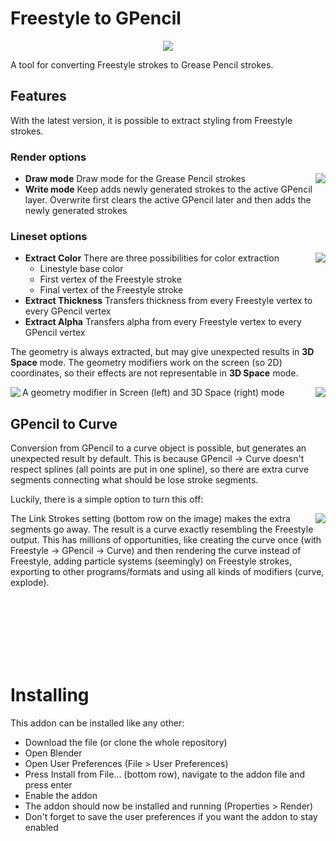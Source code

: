 Freestyle to GPencil 
====================


<p align="center"><img src ="https://rawgit.com/folkertdev/freestyle-gpencil-exporter/master/images/header.png" /></p>

A tool for converting Freestyle strokes to Grease Pencil strokes.  

## Features 

With the latest version, it is possible to extract styling from Freestyle strokes. 

### Render options
<img src ="https://rawgit.com/folkertdev/freestyle-gpencil-exporter/development/images/render_menu.png" align="right" /> 

* **Draw mode** Draw mode for the Grease Pencil strokes
* **Write mode** Keep adds newly generated strokes to the active GPencil layer. Overwrite first clears the 
    active GPencil later and then adds the newly generated strokes

### Lineset options

<img src ="https://rawgit.com/folkertdev/freestyle-gpencil-exporter/development/images/lineset_menu.png" align="right" /> 

* **Extract Color** There are three possibilities for color extraction
    - Linestyle base color 
    - First vertex of the Freestyle stroke
    - Final vertex of the Freestyle stroke
* **Extract Thickness** Transfers thickness from every Freestyle vertex to every GPencil vertex
* **Extract Alpha** Transfers alpha from every Freestyle vertex to every GPencil vertex

The geometry is always extracted, but may give unexpected results in **3D Space** mode. The geometry modifiers 
work on the screen (so 2D) coordinates, so their effects are not representable in **3D Space** mode.

<div>
<img src ="https://rawgit.com/folkertdev/freestyle-gpencil-exporter/development/images/lineset_menu.png" align="left" /> 
<img src ="https://rawgit.com/folkertdev/freestyle-gpencil-exporter/development/images/lineset_menu.png" align="right" /> 
</div>
<label style="margin-left:auto;margin-right:auto">A geometry modifier in Screen (left) and 3D Space (right) mode</label>


## GPencil to Curve


Conversion from GPencil to a curve object is possible, but generates an unexpected result by default. This is because GPencil -> Curve doesn't respect splines (all points are put in one spline), so there are extra curve segments connecting what should be lose stroke segments. 

Luckily, there is a simple option to turn this off:
<p>
<img src ="https://rawgit.com/folkertdev/freestyle-gpencil-exporter/master/images/export_as_curve.png"  align="right"/>
The <span>Link Strokes<span> setting (bottom row on the image) makes the extra segments go away.
The result is a curve exactly resembling the Freestyle output. This has millions of opportunities, like creating the curve once (with Freestyle -> GPencil -> Curve) and then rendering the curve instead of Freestyle, adding particle systems (seemingly) on Freestyle strokes, exporting to other programs/formats and using all kinds of modifiers (curve, explode).
 </p>

<br>
<br>
<br>
<br>
<br>
<br>


Installing 
========== 

This addon can be installed like any other: 

* Download the file (or clone the whole repository)
* Open Blender
* Open User Preferences (File > User Preferences)
* Press Install from File... (bottom row), navigate to the addon file and press enter 
* Enable the addon
* The addon should now be installed and running (Properties > Render)
* Don't forget to save the user preferences if you want the addon to stay enabled 
 
